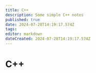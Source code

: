 ```yaml
---
title: C++
description: Some simple C++ notes
published: true
date: 2024-07-28T14:19:17.574Z
tags: 
editor: markdown
dateCreated: 2024-07-28T14:19:17.574Z
---
```


# C++
